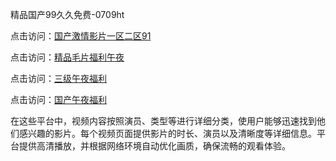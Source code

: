 精品国产99久久免费-0709ht

点击访问：<a href="https://heiliaoow5kzm.pages.dev">国产激情影片一区二区91</a>

点击访问：<a href="https://heiliao2dmwwy.pages.dev">精品毛片福利午夜</a>

点击访问：<a href="https://heiliaoll4qsx.pages.dev">三级午夜福利</a>

点击访问：<a href="https://heiliaowzu4ur.pages.dev">国产午夜福利</a>

在这些平台中，视频内容按照演员、类型等进行详细分类，使用户能够迅速找到他们感兴趣的影片。每个视频页面提供影片的时长、演员以及清晰度等详细信息。平台提供高清播放，并根据网络环境自动优化画质，确保流畅的观看体验。

<span style="display:none;">[Canonical link](https://github.com/yeah20250709/yeah5 ）</span>
